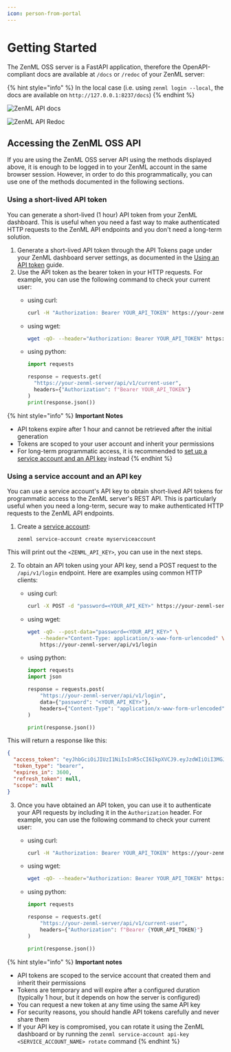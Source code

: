 ```yaml
---
icon: person-from-portal
---
```


# Getting Started

The ZenML OSS server is a FastAPI application, therefore the OpenAPI-compliant docs are available at `/docs` or `/redoc` of your ZenML server:

{% hint style="info" %}
In the local case (i.e. using `zenml login --local`, the docs are available on `http://127.0.0.1:8237/docs`)
{% endhint %}

![ZenML API docs](../../../.gitbook/assets/zenml_api_docs.png)

![ZenML API Redoc](../../../.gitbook/assets/zenml_api_redoc.png)

## Accessing the ZenML OSS API

If you are using the ZenML OSS server API using the methods displayed above, it is enough to be logged in to your ZenML account in the same browser session. However, in order to do this programmatically, you can use one of the methods documented in the following sections.

### Using a short-lived API token

You can generate a short-lived (1 hour) API token from your ZenML dashboard. This is useful when you need a fast way to make authenticated HTTP requests to the ZenML API endpoints and you don't need a long-term solution.

1. Generate a short-lived API token through the API Tokens page under your ZenML dashboard server settings, as documented in the [Using an API token](../../../how-to/manage-zenml-server/connecting-to-zenml/connect-with-an-api-token.md) guide.
2. Use the API token as the bearer token in your HTTP requests. For example, you can use the following command to check your current user:
   *   using curl:

       ```bash
       curl -H "Authorization: Bearer YOUR_API_TOKEN" https://your-zenml-server/api/v1/current-user
       ```
   *   using wget:

       ```bash
       wget -qO- --header="Authorization: Bearer YOUR_API_TOKEN" https://your-zenml-server/api/v1/current-user
       ```
   *   using python:

       ```python
       import requests

       response = requests.get(
         "https://your-zenml-server/api/v1/current-user",
         headers={"Authorization": f"Bearer YOUR_API_TOKEN"}
       )
       print(response.json())
       ```

{% hint style="info" %}
**Important Notes**

* API tokens expire after 1 hour and cannot be retrieved after the initial generation
* Tokens are scoped to your user account and inherit your permissions
* For long-term programmatic access, it is recommended to [set up a service account and an API key](./#using-a-service-account-and-an-api-key) instead
{% endhint %}

### Using a service account and an API key

You can use a service account's API key to obtain short-lived API tokens for programmatic access to the ZenML server's REST API. This is particularly useful when you need a long-term, secure way to make authenticated HTTP requests to the ZenML API endpoints.

1.  Create a [service account](https://docs.zenml.io/how-to/manage-zenml-server/connecting-to-zenml/connect-with-a-service-account):

    ```shell
    zenml service-account create myserviceaccount
    ```

This will print out the `<ZENML_API_KEY>`, you can use in the next steps.

2. To obtain an API token using your API key, send a POST request to the `/api/v1/login` endpoint. Here are examples using common HTTP clients:
   *   using curl:

       ```bash
       curl -X POST -d "password=<YOUR_API_KEY>" https://your-zenml-server/api/v1/login
       ```
   *   using wget:

       ```bash
       wget -qO- --post-data="password=<YOUR_API_KEY>" \
           --header="Content-Type: application/x-www-form-urlencoded" \
           https://your-zenml-server/api/v1/login
       ```
   *   using python:

       ```python
       import requests
       import json

       response = requests.post(
           "https://your-zenml-server/api/v1/login",
           data={"password": "<YOUR_API_KEY>"},
           headers={"Content-Type": "application/x-www-form-urlencoded"}
       )

       print(response.json())
       ```

This will return a response like this:

```json
{
  "access_token": "eyJhbGciOiJIUzI1NiIsInR5cCI6IkpXVCJ9.eyJzdWIiOiI3MGJjZTg5NC1hN2VjLTRkOTYtYjE1Ny1kOTZkYWY5ZWM2M2IiLCJpc3MiOiJmMGQ5NjI1Ni04YmQyLTQxZDctOWVjZi0xMmYwM2JmYTVlMTYiLCJhdWQiOiJmMGQ5NjI1Ni04YmQyLTQxZDctOWVjZi0xMmYwM2JmYTVlMTYiLCJleHAiOjE3MTk0MDk0NjAsImFwaV9rZXlfaWQiOiIzNDkyM2U0NS0zMGFlLTRkMjctODZiZS0wZGRhNTdkMjA5MDcifQ.ByB1ngCPtBenGE6UugsWC6Blga3qPqkAiPJUSFDR-u4",
  "token_type": "bearer",
  "expires_in": 3600,
  "refresh_token": null,
  "scope": null
}
```

3. Once you have obtained an API token, you can use it to authenticate your API requests by including it in the `Authorization` header. For example, you can use the following command to check your current user:
   *   using curl:

       ```bash
       curl -H "Authorization: Bearer YOUR_API_TOKEN" https://your-zenml-server/api/v1/current-user
       ```
   *   using wget:

       ```bash
       wget -qO- --header="Authorization: Bearer YOUR_API_TOKEN" https://your-zenml-server/api/v1/current-user
       ```
   *   using python:

       ```python
       import requests

       response = requests.get(
           "https://your-zenml-server/api/v1/current-user",
           headers={"Authorization": f"Bearer {YOUR_API_TOKEN}"}
       )

       print(response.json())
       ```

{% hint style="info" %}
**Important notes**

* API tokens are scoped to the service account that created them and inherit their permissions
* Tokens are temporary and will expire after a configured duration (typically 1 hour, but it depends on how the server is configured)
* You can request a new token at any time using the same API key
* For security reasons, you should handle API tokens carefully and never share them
* If your API key is compromised, you can rotate it using the ZenML dashboard or by running the `zenml service-account api-key <SERVICE_ACCOUNT_NAME> rotate` command
{% endhint %}
